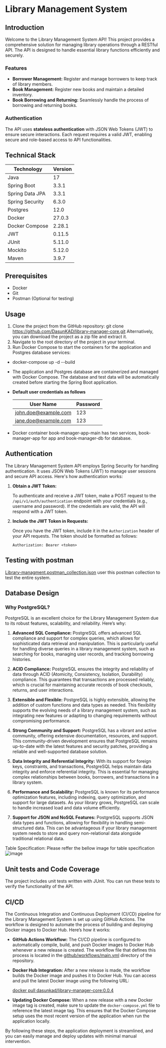 # Library Management System

## Introduction

Welcome to the Library Management System API! This project provides a comprehensive solution for managing library operations through a RESTful API. The API is designed to handle essential library functions efficiently and securely.

### Features

- **Borrower Management:** Register and manage borrowers to keep track of library members.
- **Book Management:** Register new books and maintain a detailed inventory.
- **Book Borrowing and Returning:** Seamlessly handle the process of borrowing and returning books.

### Authentication

The API uses **stateless authentication** with JSON Web Tokens (JWT) to ensure secure interactions. Each request requires a valid JWT, enabling secure and role-based access to API functionalities.

## Technical Stack

| Technology      | Version |
|-----------------|---------|
| Java            | 17      |
| Spring Boot     | 3.3.1   |
| Spring Data JPA | 3.3.1   |
| Spring Security | 6.3.0   |
| Postgres        | 12.0    |
| Docker          | 27.0.3  |
| Docker Compose  | 2.28.1  |
| JWT             | 0.11.5  |
| JUnit           | 5.11.0  |
| Mockito         | 5.12.0  |
| Maven           | 3.9.7   |

## Prerequisites
- Docker
- Git
- Postman (Optional for testing)

## Usage
1. Clone the project from the GitHub repository:
   git clone https://github.com/DasunKAD/library-manager-core.git
   Alternatively, you can download the project as a zip file and extract it.
2. Navigate to the root directory of the project in your terminal.
3. Run Docker Compose to start the containers for the application and Postgres database services:
- docker-compose up -d --build
- The application and Postgres database are containerized and managed with Docker Compose. The database and test data will be automatically created before starting the Spring Boot application.
- **Default user credentials as follows**

  | User Name            | Password |
  |----------------------|----------|
  | john.doe@example.com | 123      |
  | jane.doe@example.com | 123      |

- Docker container book-manager-app-main has two services, book-manager-app for app and book-manager-db for database. 

## Authentication

The Library Management System API employs Spring Security for handling authentication. It uses JSON Web Tokens (JWT) to manage user sessions and secure API access. Here's how authentication works:

1. **Obtain a JWT Token:**

   To authenticate and receive a JWT token, make a POST request to the `/api/v1/auth/authentication` endpoint with your credentials (e.g., username and password). If the credentials are valid, the API will respond with a JWT token.

2. **Include the JWT Token in Requests:**

   Once you have the JWT token, include it in the `Authorization` header of your API requests. The token should be formatted as follows:

   ```plaintext
   Authorization: Bearer <token>   
## Testing with postman
[Library-managment.postman_collection.json](doc%2FLibrary-managment.postman_collection.json) user this postman collection to test the entire system.

## Database Design
### Why PostgreSQL?

PostgreSQL is an excellent choice for the Library Management System due to its robust features, scalability, and reliability. Here’s why:

1. **Advanced SQL Compliance:**
   PostgreSQL offers advanced SQL compliance and support for complex queries, which allows for sophisticated data retrieval and manipulation. This is particularly useful for handling diverse queries in a library management system, such as searching for books, managing user records, and tracking borrowing histories.

2. **ACID Compliance:**
   PostgreSQL ensures the integrity and reliability of data through ACID (Atomicity, Consistency, Isolation, Durability) compliance. This guarantees that transactions are processed reliably, which is crucial for maintaining accurate records of book checkouts, returns, and user interactions.

3. **Extensible and Flexible:**
   PostgreSQL is highly extensible, allowing the addition of custom functions and data types as needed. This flexibility supports the evolving needs of a library management system, such as integrating new features or adapting to changing requirements without compromising performance.

4. **Strong Community and Support:**
   PostgreSQL has a vibrant and active community, offering extensive documentation, resources, and support. This community-driven development ensures that PostgreSQL remains up-to-date with the latest features and security patches, providing a reliable and well-supported database solution.

5. **Data Integrity and Referential Integrity:**
   With its support for foreign keys, constraints, and transactions, PostgreSQL helps maintain data integrity and enforce referential integrity. This is essential for managing complex relationships between books, borrowers, and transactions in a library system.

6. **Performance and Scalability:**
   PostgreSQL is known for its performance optimization features, including indexing, query optimization, and support for large datasets. As your library grows, PostgreSQL can scale to handle increased load and data volume efficiently.

7. **Support for JSON and NoSQL Features:**
   PostgreSQL supports JSON data types and functions, allowing for flexibility in handling semi-structured data. This can be advantageous if your library management system needs to store and query non-relational data alongside traditional relational data.

Table Specification:
Please reffer the bellow image for table specification
![image](doc%2Fdb-design.png) 

## Unit tests and Code Coverage
The project includes unit tests written with JUnit. You can run these tests to verify the functionality of the API.

## CI/CD

The Continuous Integration and Continuous Deployment (CI/CD) pipeline for the Library Management System is set up using GitHub Actions. The workflow is designed to automate the process of building and deploying Docker images to Docker Hub. Here’s how it works:

- **GitHub Actions Workflow:**
  The CI/CD pipeline is configured to automatically compile, build, and push Docker images to Docker Hub whenever a new release is created. The workflow file that defines this process is located in the  [github/workflows/main.yml](.github%2Fworkflows%2Fmain.yml) directory of the repository.

- **Docker Hub Integration:**
  After a new release is made, the workflow builds the Docker image and pushes it to Docker Hub. You can access and pull the latest Docker image using the following URL:

  [docker pull dasunkad/library-manager-core:0.0.4](https://hub.docker.com/repository/docker/dasunkad/library-manager-core/tags)

- **Updating Docker Compose:**
  When a new release with a new Docker image tag is created, make sure to update the `docker-compose.yml` file to reference the latest image tag. This ensures that the Docker Compose setup uses the most recent version of the application when run the application locally.

By following these steps, the application deployment is streamlined, and you can easily manage and deploy updates with minimal manual intervention.

